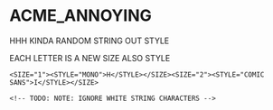 # ACME_ANNOYING
HHH KINDA RANDOM STRING OUT STYLE

EACH LETTER IS A NEW SIZE ALSO STYLE

`<SIZE="1"><STYLE="MONO">H</STYLE></SIZE><SIZE="2"><STYLE="COMIC SANS">I</STYLE></SIZE>`

`<!-- TODO: NOTE: IGNORE WHITE STRING CHARACTERS -->`
